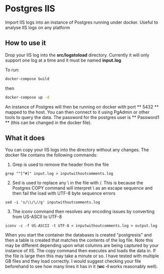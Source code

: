 # Postgres IIS

Import IIS logs into an instance of Postgres running under docker. Useful to analyse IIS logs on any platform

## How to use it 

Drop your IIS log into the **src/logstoload** directory. Currently it will only support one log at a time
and it must be named **input.log**

To run:

```bash
docker-compose build 
```

then

```bash
docker-compose up -d 
```

An instance of Postgres will then be running on docker with port ** 5432 ** mapped to the host.
You can then connect to it using PgAdmin or other tools to query the data. The password 
for the postgres user is ** Password1 ** (this can be changed in the docker file). 

## What it does

You can copy your IIS logs into the directory without any changes. The docker file contains the following
commands:
1. Grep is used to remove the header from the file
```
grep "^[^#]" input.log > inputwithoutcomments.log
```
2. Sed is used to replace any \ in the file with /. This is because the Postgres COPY command will 
interpret \ as an escape sequence and then fail the load with UTF-8 byte sequence errors
```
sed -i 's/\\/\//g' inputwithoutcomments.log
```
3. The iconv command then resolves any encoding issues by converting from US-ASCII to UTF-8
```
iconv -c -f US-ASCII -t UTF-8 < inputwithoutcomments.log > output.log
```

When you start the container the databases is created "postgresiis" and then a table is created that
matches the contents of the log file. Note this may be different depending upon what columns are being captured 
by your instance of IIS. The copy command then executes and loads the data in. If the file is large then 
this may take a minute or so. I have tested with multiple GB files and they load correctly. I would 
suggest checking your file beforehand to see how many lines it has in it (**wc -l <filename>** works reasonably well).




